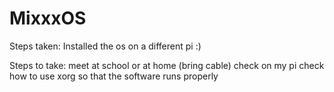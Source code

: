 # MixxxOS

Steps taken:
Installed the os on a different pi :)

Steps to take:
meet at school or at home (bring cable)
check on my pi
check how to use xorg so that the software runs properly
